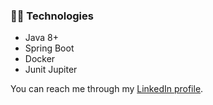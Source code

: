 ### 👨‍💻 Technologies

- Java 8+
- Spring Boot
- Docker
- Junit Jupiter

You can reach me through my [LinkedIn profile](https://www.linkedin.com/in/wallyson-cs).
